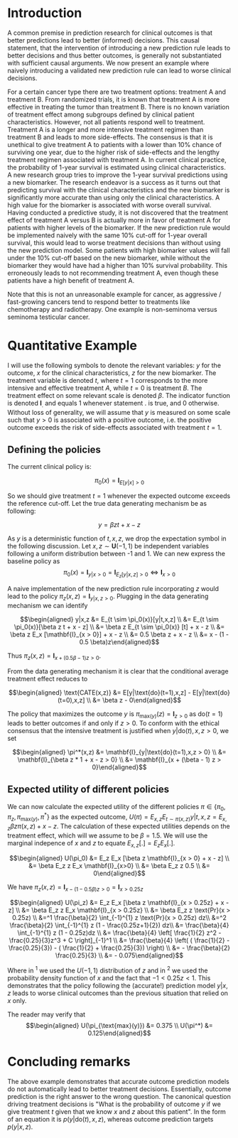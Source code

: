 # Introduction

A common premise in prediction research for clinical outcomes is that
better predictions lead to better (informed) decisions. This causal
statement, that the intervention of introducing a new prediction rule
leads to better decisions and thus better outcomes, is generally not
substantiated with sufficient causal arguments. We now present an
example where naively introducing a validated new prediction rule can
lead to worse clinical decisions.

For a certain cancer type there are two treatment options: treatment A
and treatment B. From randomized trials, it is known that treatment A is
more effective in treating the tumor than treatment B. There is no known
variation of treatment effect among subgroups defined by clinical
patient characteristics. However, not all patients respond well to
treatment. Treatment A is a longer and more intensive treatment regimen
than treatment B and leads to more side-effects. The consensus is that
it is unethical to give treatment A to patients with a lower than 10%
chance of surviving one year, due to the higher risk of side-effects and
the lengthy treatment regimen associated with treatment A. In current
clinical practice, the probability of 1-year survival is estimated using
clinical characteristics. A new research group tries to improve the
1-year survival predictions using a new biomarker. The research endeavor
is a success as it turns out that predicting survival with the clinical
characteristics and the new biomarker is significantly more accurate
than using only the clinical characteristics. A high value for the
biomarker is associated with worse overall survival. Having conducted a
predictive study, it is not discovered that the treatment effect of
treatment A versus B is actually more in favor of treatment A for
patients with higher levels of the biomarker. If the new prediction rule
would be implemented naively with the same 10% cut-off for 1-year
overall survival, this would lead to worse treatment decisions than
without using the new prediction model. Some patients with high
biomarker values will fall under the 10% cut-off based on the new
biomarker, while without the biomarker they would have had a higher than
10% survival probability. This erroneously leads to not recommending
treatment A, even though these patients have a high benefit of treatment
A.

Note that this is not an unreasonable example for cancer, as aggressive
/ fast-growing cancers tend to respond better to treatments like
chemotherapy and radiotherapy. One example is non-seminoma versus
seminoma testicular cancer.

# Quantitative Example

I will use the following symbols to denote the relevant variables: $y$
for the outcome, $x$ for the clinical characteristics, $z$ for the new
biomarker. The treatment variable is denoted $t$, where $t=1$
corresponds to the more intensive and effective treatment $A$, while
$t=0$ is treatment $B$. The treatment effect on some relevant scale is
denoted $\beta$. The indicator function is denoted $\mathbf{I}_.$ and
equals 1 whenever statement $.$ is true, and 0 otherwise. Without loss
of generality, we will assume that $y$ is measured on some scale such
that $y > 0$ is associated with a positive outcome, i.e. the positive
outcome exceeds the risk of side-effects associated with treatment
$t = 1$.

## Defining the policies

The current clinical policy is:

$$\pi_0(x) = \mathbf{I}_{E[y|x] > 0}$$

So we should give treatment $t=1$ whenever the expected outcome exceeds
the reference cut-off. Let the true data generating mechanism be as
following:

$$y = \beta z t + x - z$$

As $y$ is a deterministic function of $t,x,z$, we drop the expectation
symbol in the following discussion. Let $x,z \sim \mathbf{U}(-1,1)$ be
independent variables following a uniform distribution between -1 and 1.
We can new express the baseline policy as
$$\pi_0(x) = \mathbf{I}_{y|x > 0} = \mathbf{I}_{E_{z}[y|x,z]>0} \iff \mathbf{I}_{x > 0}$$

A naive implementation of the new prediction rule incorporating $z$
would lead to the policy $\pi_z(x,z) = \mathbf{I}_{y|x,z > 0}$. Plugging
in the data generating mechanism we can identify

$$\begin{aligned}
  y|x,z &= E_{t \sim \pi_0(x)}[y|t,x,z] \\
    &= E_{t \sim \pi_0(x)}[\beta z t + x - z] \\
    &= \beta z E_{t \sim \pi_0(x)} [t] + x - z \\
    &= \beta z E_x [\mathbf{I}_{x > 0}] + x - z \\
    &= 0.5 \beta z  + x - z \\
    &= x - (1 - 0.5 \beta)z\end{aligned}$$

Thus $\pi_z(x,z) = \mathbf{I}_{x + (0.5 \beta - 1)z > 0}$.

From the data generating mechanism it is clear that the conditional
average treatment effect reduces to

$$\begin{aligned}
  \text{CATE(x,z)} &= E[y|\text{do}(t=1),x,z] - E[y|\text{do}(t=0),x,z] \\
                   &= \beta z - 0\end{aligned}$$

The policy that maximizes the outcome $y$ is
$\pi_{\text{max}(y)}(z) = \mathbf{I}_{z > 0}$ as $\text{do}(t=1)$ leads
to better outcomes if and only if $z>0$. To conform with the ethical
consensus that the intensive treatment is justified when
$y|\text{do}(t),x,z>0$, we set

$$\begin{aligned}
    \pi^*(x,z) &= \mathbf{I}_{y|\text{do}(t=1),x,z > 0} \\
           &= \mathbf{I}_{\beta z * 1 + x - z > 0} \\
           &= \mathbf{I}_{x + (\beta - 1) z > 0}\end{aligned}$$

## Expected utility of different policies

We can now calculate the expected utility of the different policies
$\pi \in \{\pi_0,\pi_z,\pi_{\text{max}(y)},\pi^*\}$ as the expected
outcome,
$U(\pi) = E_{x,z}E_{t\sim \pi(x,z)}y|t,x,z = E_{x,z}\beta z \pi(x,z) + x - z$.
The calculation of these expected utilities depends on the treatment
effect, which will we assume to be $\beta = 1.5$. We will use the
marginal indepence of $x$ and $z$ to equate $E_{x,z}[.] = E_z E_x [.]$.

$$\begin{aligned}
    U(\pi_0) &= E_z E_x [\beta z \mathbf{I}_{x > 0} + x - z] \\
         &= \beta E_z z E_x \mathbf{I}_{x>0} \\
         &= \beta E_z z 0.5 \\
         &= 0\end{aligned}$$

We have
$\pi_z(x,z) = \mathbf{I}_{x - (1 - 0.5 \beta)z > 0} = \mathbf{I}_{x > 0.25z}$

$$\begin{aligned}
    U(\pi_z) &= E_z E_x [\beta z \mathbf{I}_{x > 0.25z} + x - z] \\
         &= \beta E_z z E_x \mathbf{I}_{x > 0.25z} \\
         &= \beta E_z z \text{Pr}(x > 0.25z) \\
         &=^1 \frac{\beta}{2} \int_{-1}^{1} z \text{Pr}(x > 0.25z) dz\\
         &=^2 \frac{\beta}{2} \int_{-1}^{1} z (1 - \frac{0.25z+1}{2}) dz\\
         &= \frac{\beta}{4} \int_{-1}^{1} z (1 - 0.25z)dz \\
         &= \frac{\beta}{4} \left[ \frac{1}{2} z^2 - \frac{0.25}{3}z^3 + C \right]_{-1}^1 \\
         &= \frac{\beta}{4} \left( ( \frac{1}{2} - \frac{0.25}{3}) - ( \frac{1}{2} + \frac{0.25}{3}) \right) \\ 
         &= - \frac{\beta}{2} \frac{0.25}{3} \\ 
         &= - 0.075\end{aligned}$$

Where in $^1$ we used the $U(-1,1)$ distribution of $z$ and in $^2$ we
used the probability density function of $x$ and the fact that
$-1 < 0.25z < 1$. This demonstrates that the policy following the
(accurate!) prediction model $y|x,z$ leads to worse clinical outcomes
than the previous situation that relied on $x$ only.

The reader may verify that $$\begin{aligned}
    U(\pi_{\text{max}(y)}) &= 0.375 \\ 
    U(\pi^*) &= 0.125\end{aligned}$$

# Concluding remarks

The above example demonstrates that accurate outcome prediction models
do not automatically lead to better treatment decisions. Essentially,
outcome prediction is the right answer to the wrong question. The
canonical question driving treatment decisions is \"What is the
probability of outcome $y$ if we give treatment $t$ given that we know
$x$ and $z$ about this patient\". In the form of an equation it is
$p(y|\text{do}(t),x,z)$, whereas outcome prediction targets $p(y|x,z)$.
